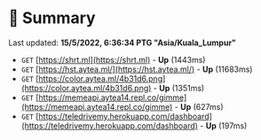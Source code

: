 # 📖 Summary
Last updated: **15/5/2022, 6:36:34 PTG "Asia/Kuala_Lumpur"**

- `GET` [https://shrt.ml](https://shrt.ml) - **Up** (1443ms)
- `GET` [https://hst.aytea.ml/](https://hst.aytea.ml/) - **Up** (11683ms)
- `GET` [https://color.aytea.ml/4b31d6.png](https://color.aytea.ml/4b31d6.png) - **Up** (1351ms)
- `GET` [https://memeapi.aytea14.repl.co/gimme](https://memeapi.aytea14.repl.co/gimme) - **Up** (627ms)
- `GET` [https://teledrivemy.herokuapp.com/dashboard](https://teledrivemy.herokuapp.com/dashboard) - **Up** (197ms)

